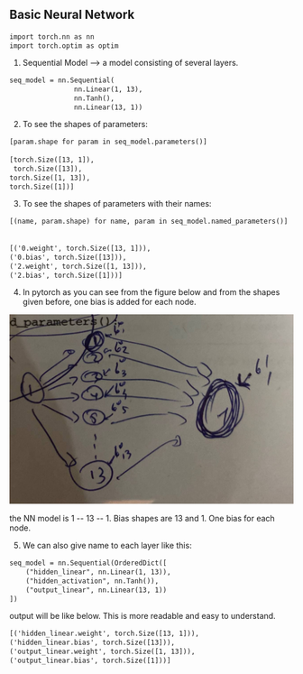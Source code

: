 ## Basic Neural Network

```
import torch.nn as nn
import torch.optim as optim
```

1. Sequential Model --> a model consisting of several layers.

```
seq_model = nn.Sequential(
                nn.Linear(1, 13),
                nn.Tanh(),
                nn.Linear(13, 1))
```

2. To see the shapes of parameters:

```
[param.shape for param in seq_model.parameters()]

[torch.Size([13, 1]),
 torch.Size([13]), 
torch.Size([1, 13]), 
torch.Size([1])]
```

3. To see the shapes of parameters with their names:

```
[(name, param.shape) for name, param in seq_model.named_parameters()]


[('0.weight', torch.Size([13, 1])), 
('0.bias', torch.Size([13])), 
('2.weight', torch.Size([1, 13])), 
('2.bias', torch.Size([1]))]
```

4. In pytorch as you can see from the figure below and from the shapes given before,  one bias is added for each node.

<img title="" src="../figures/bias.jpg" alt="">

the NN model is 1 -- 13 -- 1. Bias shapes are 13 and 1. One bias for each node. 

5. We can also give name to each layer like this:

```
seq_model = nn.Sequential(OrderedDict([
    ("hidden_linear", nn.Linear(1, 13)),
    ("hidden_activation", nn.Tanh()),
    ("output_linear", nn.Linear(13, 1))
])
```

output will be like below. This is more readable and easy to understand.

```
[('hidden_linear.weight', torch.Size([13, 1])), 
('hidden_linear.bias', torch.Size([13])), 
('output_linear.weight', torch.Size([1, 13])), 
('output_linear.bias', torch.Size([1]))]
```
